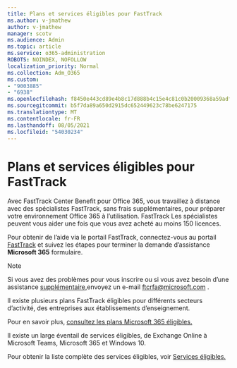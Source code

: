 ```yaml
---
title: Plans et services éligibles pour FastTrack
ms.author: v-jmathew
author: v-jmathew
manager: scotv
ms.audience: Admin
ms.topic: article
ms.service: o365-administration
ROBOTS: NOINDEX, NOFOLLOW
localization_priority: Normal
ms.collection: Adm_O365
ms.custom:
- "9003885"
- "6938"
ms.openlocfilehash: f8450e443cd89e4b8c17d888b4c15e4c81c0b20009368a59adf0cd38f110c1f3
ms.sourcegitcommit: b5f7da89a650d2915dc652449623c78be6247175
ms.translationtype: MT
ms.contentlocale: fr-FR
ms.lasthandoff: 08/05/2021
ms.locfileid: "54030234"
---
```

# <a name="eligible-services-and-plans-for-fasttrack"></a>Plans et services éligibles pour FastTrack

Avec FastTrack Center Benefit pour Office 365, vous travaillez à distance avec des spécialistes FastTrack, sans frais supplémentaires, pour préparer votre environnement Office 365 à l’utilisation. FastTrack Les spécialistes peuvent vous aider une fois que vous avez acheté au moins 150 licences.

Pour obtenir de l’aide via le portail FastTrack, connectez-vous au portail [FastTrack](https://go.microsoft.com/fwlink/?linkid=2125443) et suivez les étapes pour terminer la demande d’assistance **Microsoft 365** formulaire.

> [!NOTE]
> Si vous avez des problèmes pour vous inscrire ou si vous avez besoin d’une assistance [supplémentaire,](mailto:ftcrfa@microsoft.com)envoyez un e-mail ftcrfa@microsoft.com .

Il existe plusieurs plans FastTrack éligibles pour différents secteurs d’activité, des entreprises aux établissements d’enseignement.

Pour en savoir plus, [consultez les plans Microsoft 365 éligibles.](https://go.microsoft.com/fwlink/?linkid=2125459)

Il existe un large éventail de services éligibles, de Exchange Online à Microsoft Teams, Microsoft 365 et Windows 10.

Pour obtenir la liste complète des services éligibles, voir [Services éligibles.](https://go.microsoft.com/fwlink/?linkid=2125636)
